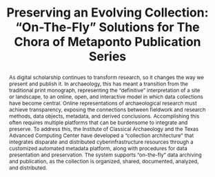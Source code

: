 ---
abstract: 'As digital scholarship continues to transform research, so it

  changes the way we present and publish it. In archaeology, this

  has meant a transition from the traditional print monograph,

  representing the “definitive” interpretation of a site or landscape,

  to an online, open, and interactive model in which data collections

  have become central. Online representations of archaeological

  research must achieve transparency, exposing the connections

  between fieldwork and research methods, data objects, metadata,

  and derived conclusions. Accomplishing this often requires

  multiple platforms that can be burdensome to integrate and

  preserve. To address this, the Institute of Classical Archaeology

  and the Texas Advanced Computing Center have developed a

  “collection architecture” that integrates disparate and distributed

  cyberinfrastructure resources through a customized automated

  metadata platform, along with procedures for data presentation

  and preservation. The system supports “on-the-fly” data archiving

  and publication, as the collection is organized, shared,

  documented, analyzed, and distributed.'
creators:
- Jessica Trelogan
- Maria Esteva
- Lauren Jackson
date: null
document_url: https://services.phaidra.univie.ac.at/api/object/o:429572/download
grand_parent: iPRES
institutions: []
keywords:
- archaeological data; database preservation; collection architecture
landing_page_url: https://phaidra.univie.ac.at/o:429572
language: eng
layout: publication
license: CC BY 4.0 International
notes_url: null
parent: iPRES 2015
publication_type: paper
size: 761737
slides_url: null
source_name: iPRES
stream_url: null
title: 'Preserving an Evolving Collection: “On-The-Fly” Solutions for The Chora of
  Metaponto Publication Series'
year: 2015
---